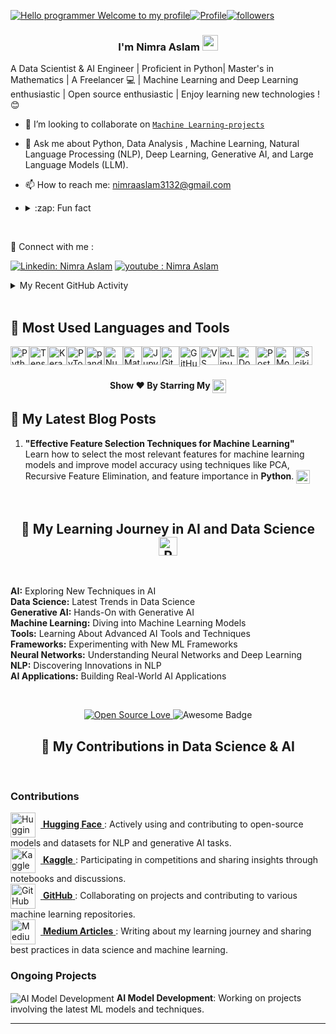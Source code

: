 [![Hello programmer Welcome to my profile](https://img.shields.io/badge/Hello,developer!-Welcome%20to%20my%20profile<3-FF6666.svg?style=flat&logo=github)](https://github.com/NimraAslamkhan)[![Profile](https://Visitor-badge.glitch.me/badge?page_id=Nimra-Aslam.profileviews-badge)](https://github.com/NimraAslamkhan)[![followers](https://img.shields.io/github/followers/Nimra-Aslam?style=social)](https://github.com/NimraAslamkhan?tab=following) 

<h3 align="center"> I'm Nimra Aslam <img src="https://media.giphy.com/media/hvRJCLFzcasrR4ia7z/giphy.gif" width="25px"></h3>

A Data Scientist & AI Engineer | Proficient in Python| Master's in Mathematics  | A Freelancer 💻 | Machine Learning and Deep Learning enthusiastic | Open source enthusiastic | Enjoy learning new technologies  ! 😊  <br>


- 👯 I’m looking to collaborate on   [`Machine Learning-projects`](https://github.com/NimraAslamkhan/Machine-Learning-journey)
- 💬 Ask me about  Python, Data Analysis , 
Machine Learning, 
Natural Language Processing (NLP), 
Deep Learning, 
Generative AI, and 
Large Language Models (LLM).

- 📫  How to reach me:  nimraaslam3132@gmail.com
- <details> <summary>:zap: Fun fact</summary> Scratch here ▒▒▒▒▒▒▒▒▒▒ to unveil my fun fact Lol😂
</details> <br>

🔗 Connect with me :

[![Linkedin: Nimra Aslam](https://img.shields.io/badge/-NIMRA%20Aslam-blue?style=flat-square&logo=Linkedin&logoColor=white&link="www.linkedin.com/in/nimra-aslam-9652b3247"/)](https://www.linkedin.com/in/nimra-aslam-9652b3247/overlay/about-this-profile/ )
[![youtube : Nimra Aslam](https://img.shields.io/badge/-Nimra%20Aslam-FF0000?style=flat-square&labelColor=FF0000&logo=youtube&logocolor=FF0000&link=https://https://www.youtube.com/@nimraaslamkhan)](https://www.youtube.com/@nimraaslamkhan)

<!-- <p align="left"><img src="https://github.com/NimraAslamkhan/NimraAslamkhan/blob/master/Profile%20generator/android-original-wordmark.svg" alt="android" width="30" height="30"/> <img src="https://github.com/NimraAslamkhan/NimraAslamkhan/blob/master/Profile%20generator/c-original.svg" alt="c" width="30" height="30"/> <img src="https://github.com/NimraAslamkhan/NimraAslamkhan//blob/master/Profile%20generator/cplusplus-original.svg" alt="cplusplus" width="30" 



<img height="27" src="https://img.shields.io/badge/Nimra Aslam' GitHub Stats - 😊-red.svg?&style=for-the-badge&logo=Nimra Aslam&logoColor=blue" />
<p>&nbsp;<img align="center" src="https://github.com/NimraAslamkhan/NimraAslamkhan/edit/main/README.md" alt="Nimra Aslam"/></p>


|      Project :octocat:   |     Issues :bug:   | Open PRs :bell:  | Closed PRs 😎  |
|-------------|-------------------|---|---|
| [**Projects**](https://github.com/NimraAslamkhan?tab=repositories) |



<!-- ## Recent GitHub Activity -->
<details>
	<summary> My Recent GitHub Activity</summary>
<br>

## Project Activity Log


<!--START_SECTION:activity-->
1. 🎉 Merged PR [#15](https://github.com/NimraAslamkhan/product-recommendation-system/pull/15) in [NimraAslamkhan/product-recommendation-system](https://github.com/NimraAslamkhan/product-recommendation-system)
2. ❗️ Closed issue [#23](https://github.com/NimraAslamkhan/TensorFlow-Examples/issues/23) in [NimraAslamkhan/TensorFlow-Examples](https://github.com/NimraAslamkhan/TensorFlow-Examples)
3. 💪 Opened PR [#18](https://github.com/NimraAslamkhan/python-project-1/pull/18) in [NimraAslamkhan/python-project-1](https://github.com/NimraAslamkhan/python-project-1)
4. ❌ Closed PR [#45](https://github.com/NimraAslamkhan/MCQ-generator/pull/45) in [NimraAslamkhan/MCQ-generator](https://github.com/NimraAslamkhan/MCQ-generator)
5. 🎉 Merged PR [#34](https://github.com/NimraAslamkhan/End-To-End-Resume-traking-ATS-LLM-Project-With-Google-Gmini/pull/34) in [NimraAslamkhan/End-To-End-Resume-traking-ATS-LLM-Project-With-Google-Gmini](https://github.com/NimraAslamkhan/End-To-End-Resume-traking-ATS-LLM-Project-With-Google-Gmini)
6. ❗️ Closed issue [#102](https://github.com/NimraAslamkhan/Credit-Card-Fraud-Detection/issues/102) in [NimraAslamkhan/Credit-Card-Fraud-Detection](https://github.com/NimraAslamkhan/Credit-Card-Fraud-Detection)
7. 🎉 Merged PR [#23](https://github.com/NimraAslamkhan/ML-For-Beginners/pull/23) in [NimraAslamkhan/ML-For-Beginners](https://github.com/NimraAslamkhan/ML-For-Beginners)
8. ❌ Closed PR [#17](https://github.com/NimraAslamkhan/50-Days-of-Python-DataScience-ML/pull/17) in [NimraAslamkhan/50-Days-of-Python-DataScience-ML](https://github.com/NimraAslamkhan/50-Days-of-Python-DataScience-ML)
9. 🎉 Merged PR [#32](https://github.com/NimraAslamkhan/python_coding_challenges/pull/32) in [NimraAslamkhan/python_coding_challenges](https://github.com/NimraAslamkhan/python_coding_challenges)
10. ❗️ Opened issue [#12](https://github.com/NimraAslamkhan/Jarvis-python/issues/12) in [NimraAslamkhan/Jarvis-python](https://github.com/NimraAslamkhan/Jarvis-python)
<!--END_SECTION:activity-->

	
</details>

<br>

## 🧰 Most Used Languages and Tools

<div style="display: flex; flex-wrap: wrap;">
  <img alt="Python" width="30px" src="https://cdn.jsdelivr.net/gh/devicons/devicon/icons/python/python-original.svg" />
  <img alt="TensorFlow" width="30px" src="https://cdn.jsdelivr.net/gh/devicons/devicon/icons/tensorflow/tensorflow-original.svg" />
  <img alt="Keras" width="30px" src="https://cdn.jsdelivr.net/gh/devicons/devicon/icons/keras/keras-original.svg" />
  <img alt="PyTorch" width="30px" src="https://cdn.jsdelivr.net/gh/devicons/devicon/icons/pytorch/pytorch-original.svg" />
  <img alt="pandas" width="30px" src="https://cdn.jsdelivr.net/gh/devicons/devicon/icons/pandas/pandas-original.svg" />
  <img alt="NumPy" width="30px" src="https://cdn.jsdelivr.net/gh/devicons/devicon/icons/numpy/numpy-original.svg" />
  <img alt="Matplotlib" width="30px" src="https://cdn.jsdelivr.net/gh/devicons/devicon/icons/matplotlib/matplotlib-original.svg" />
  <img alt="Jupyter" width="30px" src="https://cdn.jsdelivr.net/gh/devicons/devicon/icons/jupyter/jupyter-original.svg" />
  <img alt="Git" width="30px" src="https://cdn.jsdelivr.net/gh/devicons/devicon/icons/git/git-original.svg" />
  <img alt="GitHub" width="33px" src="https://user-images.githubusercontent.com/61356005/208843069-40a7e20b-0872-44d9-a752-a87e493f3faa.png" />
  <img alt="VS Code" width="30px" src="https://cdn.jsdelivr.net/gh/devicons/devicon/icons/vscode/vscode-original.svg" />
  <img alt="Linux" width="30px" src="https://cdn.jsdelivr.net/gh/devicons/devicon/icons/linux/linux-original.svg" />
  <img alt="Docker" width="30px" src="https://cdn.jsdelivr.net/gh/devicons/devicon/icons/docker/docker-original.svg" />
  <img alt="PostgreSQL" width="30px" src="https://cdn.jsdelivr.net/gh/devicons/devicon/icons/postgresql/postgresql-original-wordmark.svg" />
  <img alt="MongoDB" width="30px" src="https://cdn.jsdelivr.net/gh/devicons/devicon/icons/mongodb/mongodb-original-wordmark.svg"/>
  <img alt="scikit-learn" width="30px" src="https://github.com/user-attachments/assets/c3052d3a-41d3-4f03-ad91-35b1896e133c"
" />
</div>


<h4 align="center">Show ❤️ By Starring My <a href='https://github.com/NimraAslamkhan?tab=repositories'><img align='center' height="22" src="https://img.shields.io/badge/Repos!😊👋 -purple.svg?&style=for-the-badge&logo=NimraAslamkhan&logoColor=blue" /></a></h4>



## 🌱 My Latest Blog Posts
1. **"Effective Feature Selection Techniques for Machine Learning"**  
   Learn how to select the most relevant features for machine learning models and improve model accuracy using techniques like PCA, Recursive Feature Elimination, and feature importance in **Python**.
   <a href="https://medium.com/data-science-blog/effective-feature-selection-techniques-ml"><img align='center' height="22" src="https://img.shields.io/badge/Read%20More!-green.svg?" /></a>

<br>
<div align="left">

<h2 align="center">
  🌱 My Learning Journey in AI and Data Science
  <img src="https://cdn.jsdelivr.net/gh/devicons/devicon/icons/python/python-original.svg" width="30px" alt="Python Logo"/>
</h2>

<br>

<div align="left">
  <ul style="list-style-type: none; padding: 0;">
    <li>
      <strong>AI:</strong> Exploring New Techniques in AI
    </li>
    <li>
      <strong>Data Science:</strong> Latest Trends in Data Science
    </li>
    <li>
      <strong>Generative AI:</strong> Hands-On with Generative AI
    </li>
    <li>
      <strong>Machine Learning:</strong> Diving into Machine Learning Models
    </li>
    <li>
      <strong>Tools:</strong> Learning About Advanced AI Tools and Techniques
    </li>
    <li>
      <strong>Frameworks:</strong> Experimenting with New ML Frameworks
    </li>
    <li>
      <strong>Neural Networks:</strong> Understanding Neural Networks and Deep Learning
    </li>
    <li>
      <strong>NLP:</strong> Discovering Innovations in NLP
    </li>
    <li>
      <strong>AI Applications:</strong> Building Real-World AI Applications
    </li>
    
  </ul>
</div>

<br>

<p align="center">
  <a href="https://github.com/NimraAslamkhan">
    <img src="https://badges.frapsoft.com/os/v2/open-source.svg?:heart:" alt="Open Source Love"/>
  </a>
  <img src="https://cdn.rawgit.com/sindresorhus/awesome/d7305f38d29fed78fa85652e3a63e154dd8e8829/media/badge.svg" alt="Awesome Badge"/>
</p>


<h2 align="center">🌟 My Contributions  in Data Science & AI</h2>

<br>
<div align="left">
  <h3>Contributions</h3>
  <ul style="list-style-type: none; padding: 0;">
    <li>
      <a href="https://huggingface.co/nimraaslam7777" target="_blank">
        <img src="https://github.com/user-attachments/assets/ebc2eca2-934b-4153-8260-7a9837d40fe4" alt="Hugging Face" style="vertical-align: middle; width: 40px; margin-right: 8px;"/>
        <strong>Hugging Face</strong>
      </a>: Actively using and contributing to open-source models and datasets for NLP and generative AI tasks.
    </li>
    <li>
      <a href="https://www.kaggle.com/nimraaslamkhan" target="_blank">
        <img src="https://github.com/user-attachments/assets/ee11beca-eef4-454e-aa6b-82aa0801c61d" alt="Kaggle" style="vertical-align: middle; width: 40px; margin-right: 8px;"/>
        <strong>Kaggle</strong>
      </a>: Participating in competitions and sharing insights through notebooks and discussions.
    </li>
    <li>
      <a href="https://github.com/NimraAslamkhan" target="_blank">
        <img src="https://img.icons8.com/color/20/000000/github.png" alt="GitHub" style="vertical-align: middle; width: 40px; margin-right: 8px;"/>
        <strong>GitHub</strong>
      </a>: Collaborating on projects and contributing to various machine learning repositories.
    </li>
    <li>
      <a href="https://medium.com/@nimraaslam" target="_blank">
        <img src="https://img.icons8.com/color/20/000000/medium-logo.png" alt="Medium" style="vertical-align: middle; width: 40px; margin-right: 8px;"/>
        <strong>Medium Articles</strong>
      </a>: Writing about my learning journey and sharing best practices in data science and machine learning.
    </li>
  </ul>
</div>

 
 
  </ul>

  <h3>Ongoing Projects</h3>
  <ul style="list-style-type: none; padding: 0;">
    <li>
      <img src="https://img.icons8.com/color/20/000000/project.png" alt="AI Model Development" style="vertical-align: middle;"/> 
      <strong>AI Model Development</strong>: Working on projects involving the latest ML models and techniques.
    </li>
    
  </ul>
</div>

<hr>




